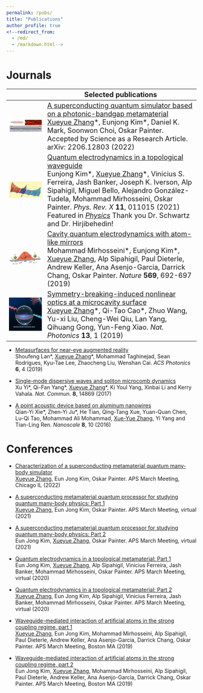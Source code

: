 ```yaml
---
permalink: /pubs/
title: "Publications"
author_profile: true
<!--redirect_from: 
  - /md/
  - /markdown.html-->
---
```

# Journals

| | <span style="font-size:1.3em"> Selected publications </span>|
|---| -----|
|<img src='/images/logo_MMSimulator.png' width=600>|<span style="font-size:1.3em">[A superconducting quantum simulator based on a photonic-bandgap metamaterial](https://arxiv.org/abs/2206.12803) <br> <ins>Xueyue Zhang</ins>\*, Eunjong Kim\*,  Daniel K. Mark, Soonwon Choi, Oskar Painter. Accepted by Science as a Research Article. arXiv: 2206.12803 (2022)|
|<img src='/images/topo.png' width=600>|<span style="font-size:1.3em">[Quantum electrodynamics in a topological waveguide](https://doi.org/10.1103/PhysRevX.11.011015) <br> Eunjong Kim\*, <ins>Xueyue Zhang</ins>\*, Vinicius S. Ferreira, Jash Banker, Joseph K. Iverson, Alp Sipahigil, Miguel Bello, Alejandro González-Tudela, Mohammad Mirhosseini, Oskar Painter. _Phys. Rev. X_ **11**, 011015 (2021) <br> Featured in [_Physics_](https://physics.aps.org/articles/v14/11) Thank you Dr. Schwartz and Dr. Hirjibehedin! </span>|
|<img src='/images/magic.png' width=600>|<span style="font-size:1.3em"> [Cavity quantum electrodynamics with atom-like mirrors](https://doi.org/10.1038/s41586-019-1196-1) <br> Mohammad Mirhosseini\*,  Eunjong Kim\*,  <ins>Xueyue Zhang</ins>,  Alp Sipahigil,  Paul Dieterle,  Andrew Keller,  Ana Asenjo-Garcia,  Darrick Chang,  Oskar Painter. _Nature_ **569**, 692-697 (2019)</span>|
|<img src='/images/symmetry.JPG' width=600>|<span style="font-size:1.3em">[Symmetry-breaking-induced nonlinear optics at a microcavity surface](https://doi.org/10.1038/s41566-018-0297-y) <br> <ins>Xueyue Zhang</ins>\*, Qi-Tao Cao\*, Zhuo Wang, Yu-xi Liu, Cheng-Wei Qiu, Lan Yang, Qihuang Gong, Yun-Feng Xiao. _Nat. Photonics_ **13**, 1 (2019)</span>|



* [Metasurfaces for near-eye augmented reality](https://doi.org/10.1021/acsphotonics.9b00180) <br> Shoufeng Lan\*, <ins>Xueyue Zhang</ins>\*, Mohammad Taghinejad, Sean Rodrigues, Kyu-Tae Lee, Zhaocheng Liu,
Wenshan Cai. _ACS Photonics_ **6**, 4 (2019)


* [Single-mode dispersive waves and soliton microcomb dynamics](https://doi.org/10.1038/ncomms14869) <br> Xu Yi\*, Qi-Fan Yang\*, <ins>Xueyue Zhang</ins>\*, Ki Youl Yang, Xinbai Li and Kerry Vahala. _Nat. Commun._ **8**, 14869 (2017)

* [A point acoustic device based on aluminum nanowires](https://doi.org/10.1039/C5NR06999H) <br> Qian-Yi Xie\*, Zhen-Yi Ju\*, He Tian, Qing-Tang Xue, Yuan-Quan Chen, Lu-Qi Tao, Mohammad Ali Mohammad,
<ins>Xue-Yue Zhang</ins>, Yi Yang and Tian-Ling Ren. _Nanoscale_ **8**, 10 (2016)

# Conferences
* [Characterization of a superconducting metamaterial quantum many-body simulator](https://meetings.aps.org/Meeting/MAR22/Session/N41.6) <br> <ins>Xueyue Zhang</ins>, Eun Jong Kim, Oskar Painter. APS March Meeting, Chicago IL (2022)

*  [A superconducting metamaterial quantum processor for studying quantum many-body physics: Part 1](https://meetings.aps.org/Meeting/MAR21/Session/B30.4) <br> <ins>Xueyue Zhang</ins>, Eun Jong Kim, Oskar Painter. APS March Meeting, virtual (2021)
*  [A superconducting metamaterial quantum processor for studying quantum many-body physics: Part 2](https://meetings.aps.org/Meeting/MAR21/Session/B30.5) <br> Eun Jong Kim, <ins>Xueyue Zhang</ins>, Oskar Painter. APS March Meeting, virtual (2021)

*  [Quantum electrodynamics in a topological metamaterial: Part 1](https://meetings.aps.org/Meeting/MAR20/Session/A07.2) <br> Eun Jong Kim, <ins>Xueyue Zhang</ins>, Alp Sipahigil, Vinicius Ferreira, Jash Banker, Mohammad Mirhosseini, Oskar Painter. APS March Meeting, virtual (2020)
*  [Quantum electrodynamics in a topological metamaterial: Part 2](https://meetings.aps.org/Meeting/MAR20/Session/A07.3) <br> <ins>Xueyue Zhang</ins>, Eun Jong Kim, Alp Sipahigil, Vinicius Ferreira, Jash Banker, Mohammad Mirhosseini, Oskar Painter. APS March Meeting, virtual (2020)
*  [Waveguide-mediated interaction of artificial atoms in the strong coupling regime, part 1](https://meetings.aps.org/Meeting/MAR19/Session/B26.02) <br> <ins>Xueyue Zhang</ins>, Eun Jong Kim, Mohammad Mirhosseini, Alp Sipahigil, Paul Dieterle, Andrew Keller, Ana Asenjo-Garcia, Darrick Chang, Oskar Painter. APS March Meeting, Boston MA (2019)
*  [Waveguide-mediated interaction of artificial atoms in the strong coupling regime, part 2](https://meetings.aps.org/Meeting/MAR19/Session/B26.03) <br> Eun Jong Kim, <ins>Xueyue Zhang</ins>, Mohammad Mirhosseini, Alp Sipahigil, Paul Dieterle, Andrew Keller, Ana Asenjo-Garcia, Darrick Chang, Oskar Painter. APS March Meeting, Boston MA (2019)